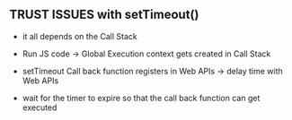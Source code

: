 ## TRUST ISSUES with setTimeout()

- it all depends on the Call Stack

- Run JS code -> Global Execution context gets created in Call Stack 


- setTimeout Call back function registers in Web APIs -> delay time with Web APIs

- wait for the timer to expire so that the call back function can get executed


